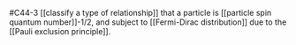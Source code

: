 #C44-3 
[[classify a type of relationship]] that a particle is [[particle spin quantum number]]-1/2, and subject to [[Fermi-Dirac distribution]] due to the [[Pauli exclusion principle]].